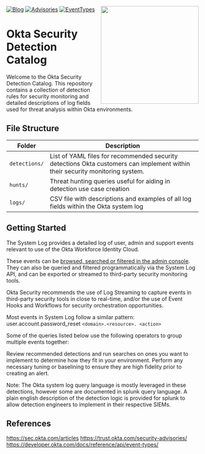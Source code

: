 [<img src="https://www.okta.com/sites/default/files/Dev_Logo-01_Large-thumbnail.png" align="right" width="256px"/>](https://sec.okta.com/articles)
[![Blog](https://img.shields.io/badge/docs-okta_security_blog-blue)][secblog]
[![Advisories](https://img.shields.io/badge/docs-okta_security_advisories-blue)][advisories]
[![EventTypes](https://img.shields.io/badge/docs-okta_event_types-blue)][eventtypes]

# Okta Security Detection Catalog
Welcome to the Okta Security Detection Catalog. This repository contains a collection of detection rules for security monitoring and detailed descriptions of log fields used for threat analysis within Okta environments. 

## File Structure
| Folder | Description |
| ------------- | ------------- |
| `detections/`  | List of YAML files for recommended security detections Okta customers can implement within their security monitoring system.   |
| `hunts/`  | Threat hunting queries useful for aiding in detection use case creation  |
| `logs/`  | CSV file with descriptions and examples of all log fields within the Okta system log  |

## Getting Started
The System Log provides a detailed log of user, admin and support events relevant to use of the Okta Workforce Identity Cloud.

These events can be [browsed, searched or filtered in the admin console](https://help.okta.com/en-us/content/topics/reports/syslog-filters.htm). They can also be queried and filtered programmatically via the System Log API, and can be exported or streamed to third-party security monitoring tools. 

Okta Security recommends the use of Log Streaming to capture events in third-party security tools in close to real-time, and/or the use of Event Hooks and Workflows for security orchestration opportunities.

Most events in System Log follow a similar pattern:
user.account.password_reset
`<domain>.<resource>. <action>`


Some of the queries listed below use the following operators to group multiple events together:

Review recommended detections and run searches on ones you want to implement to determine how they fit in your environment. Perform any necessary tuning or baselining to ensure they are high fidelity prior to creating an alert. 

Note: The Okta system log query language is mostly leveraged in these detections, however some are documented in splunk query language. A plain english description of the detection logic is provided for splunk to allow detection engineers to implement in their respective SIEMs. 

## References
https://sec.okta.com/articles
https://trust.okta.com/security-advisories/
https://developer.okta.com/docs/reference/api/event-types/

[secblog]: https://sec.okta.com/articles
[advisories]: https://trust.okta.com/security-advisories/
[eventtypes]: https://developer.okta.com/docs/reference/api/event-types/